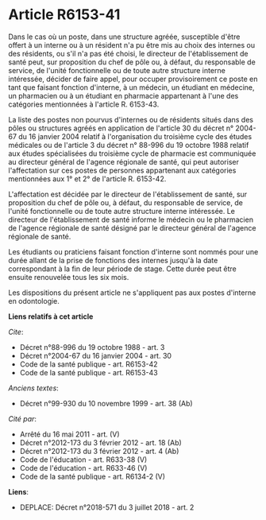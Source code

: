 # Article R6153-41

Dans le cas où un poste, dans une structure agréée, susceptible d'être offert à un interne ou à un résident n'a pu être mis
au choix des internes ou des résidents, ou s'il n'a pas été choisi, le directeur de l'établissement de santé peut, sur
proposition du chef de pôle ou, à défaut, du responsable de service, de l'unité fonctionnelle ou de toute autre structure
interne intéressée, décider de faire appel, pour occuper provisoirement ce poste en tant que faisant fonction d'interne, à un
médecin, un étudiant en médecine, un pharmacien ou à un étudiant en pharmacie appartenant à l'une des catégories mentionnées
à l'article R. 6153-43. 

La liste des postes non pourvus d'internes ou de résidents situés dans des pôles ou structures agréés en application de
l'article 30 du décret n° 2004-67 du 16 janvier 2004 relatif à l'organisation du troisième cycle des études médicales ou de
l'article 3 du décret n° 88-996 du 19 octobre 1988 relatif aux études spécialisées du troisième cycle de pharmacie est
communiquée au directeur général de l'agence régionale de santé, qui peut autoriser l'affectation sur ces postes de personnes
appartenant aux catégories mentionnées aux 1° et 2° de l'article R. 6153-42.

L'affectation est décidée par le directeur de l'établissement de santé, sur proposition du chef de pôle ou, à défaut, du
responsable de service, de l'unité fonctionnelle ou de toute autre structure interne intéressée. Le directeur de
l'établissement de santé informe le médecin ou le pharmacien de l'agence régionale de santé désigné par le directeur général
de l'agence régionale de santé. 

Les étudiants ou praticiens faisant fonction d'interne sont nommés pour une durée allant de la prise de fonctions des
internes jusqu'à la date correspondant à la fin de leur période de stage. Cette durée peut être ensuite renouvelée tous les
six mois. 

Les dispositions du présent article ne s'appliquent pas aux postes d'interne en odontologie.

**Liens relatifs à cet article**

_Cite_:

  - Décret n°88-996 du 19 octobre 1988 - art. 3
  - Décret n°2004-67 du 16 janvier 2004 - art. 30
  - Code de la santé publique - art. R6153-42
  - Code de la santé publique - art. R6153-43

_Anciens textes_:

  - Décret n°99-930 du 10 novembre 1999 - art. 38 (Ab)

_Cité par_:

  - Arrêté du 16 mai 2011 - art. (V)
  - Décret n°2012-173 du 3 février 2012 - art. 18 (Ab)
  - Décret n°2012-173 du 3 février 2012 - art. 4 (Ab)
  - Code de l'éducation - art. R633-38 (V)
  - Code de l'éducation - art. R633-46 (V)
  - Code de la santé publique - art. R6134-2 (V)

**Liens**:

  - DEPLACE: Décret n°2018-571 du 3 juillet 2018 - art. 2
